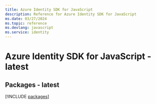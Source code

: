 ```yaml
---
title: Azure Identity SDK for JavaScript
description: Reference for Azure Identity SDK for JavaScript
ms.date: 03/27/2024
ms.topic: reference
ms.devlang: javascript
ms.service: identity
---
```

# Azure Identity SDK for JavaScript - latest
## Packages - latest
[!INCLUDE [packages](identity-index.md)]